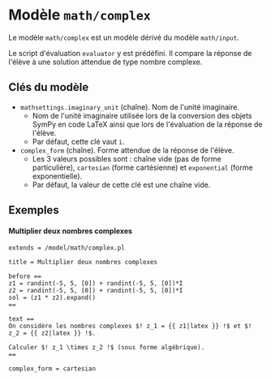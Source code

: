 # Modèle `math/complex`

Le modèle `math/complex` est un modèle dérivé du modèle `math/input`.

Le script d'évaluation `evaluator` y est prédéfini. Il compare la réponse de l'élève à une solution attendue de type nombre complexe.

## Clés du modèle

* `mathsettings.imaginary_unit` (chaîne). Nom de l'unité imaginaire.
    * Nom de l'unité imaginaire utilisée lors de la conversion des objets SymPy en code LaTeX ainsi que lors de l'évaluation de la réponse de l'élève.
    * Par défaut, cette clé vaut `i`.
* `complex_form` (chaîne). Forme attendue de la réponse de l'élève.
    * Les 3 valeurs possibles sont : chaîne vide (pas de forme particulière), `cartesian` (forme cartésienne) et `exponential` (forme exponentielle).
    * Par défaut, la valeur de cette clé est une chaîne vide.

## Exemples

#### Multiplier deux nombres complexes

```
extends = /model/math/complex.pl

title = Multiplier deux nombres complexes

before ==
z1 = randint(-5, 5, [0]) + randint(-5, 5, [0])*I
z2 = randint(-5, 5, [0]) + randint(-5, 5, [0])*I
sol = (z1 * z2).expand()
==

text ==
On considère les nombres complexes $! z_1 = {{ z1|latex }} !$ et $! z_2 = {{ z2|latex }} !$. 

Calculer $! z_1 \times z_2 !$ (sous forme algébrique).
==

complex_form = cartesian
```
